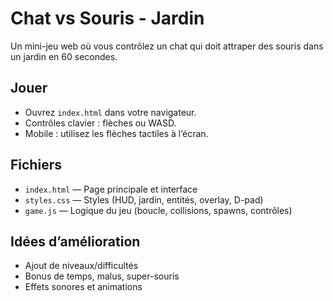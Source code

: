# Chat vs Souris - Jardin

Un mini-jeu web où vous contrôlez un chat qui doit attraper des souris dans un jardin en 60 secondes.

## Jouer

- Ouvrez `index.html` dans votre navigateur.
- Contrôles clavier : flèches ou WASD.
- Mobile : utilisez les flèches tactiles à l’écran.

## Fichiers

- `index.html` — Page principale et interface
- `styles.css` — Styles (HUD, jardin, entités, overlay, D-pad)
- `game.js` — Logique du jeu (boucle, collisions, spawns, contrôles)

## Idées d’amélioration

- Ajout de niveaux/difficultés
- Bonus de temps, malus, super-souris
- Effets sonores et animations